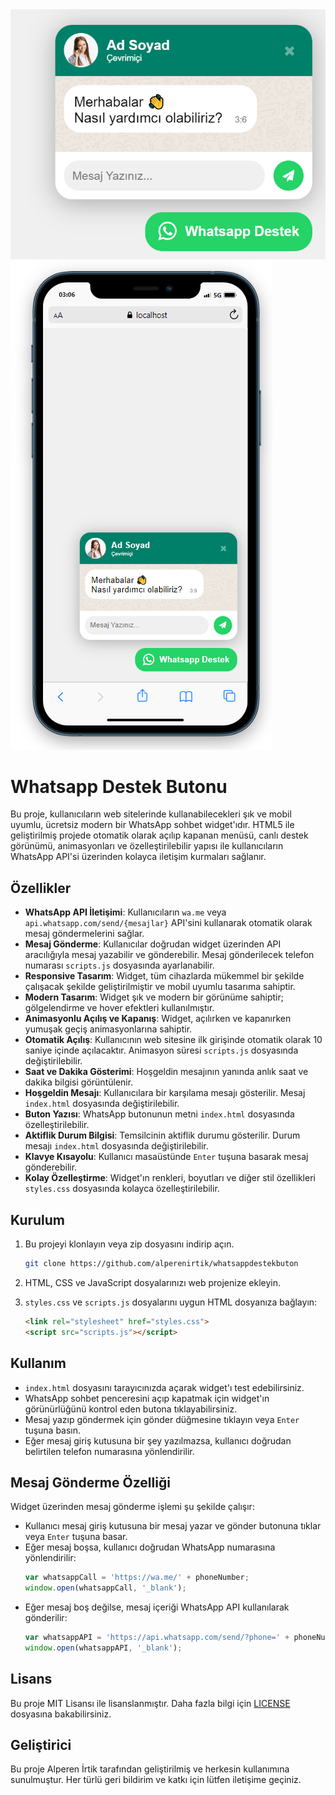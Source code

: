 <img src="https://raw.githubusercontent.com/alperenirtik/whatsappdestekbuton/main/res/masaustu-gorunum.PNG" alt="Masaüstü Görünümü">

<img src="https://raw.githubusercontent.com/alperenirtik/whatsappdestekbuton/main/res/mobil-gorunum.PNG" alt="Mobil Görünümü">


# Whatsapp Destek Butonu

Bu proje, kullanıcıların web sitelerinde kullanabilecekleri şık ve mobil uyumlu, ücretsiz modern bir WhatsApp sohbet widget'ıdır. HTML5 ile geliştirilmiş projede otomatik olarak açılıp kapanan menüsü, canlı destek görünümü, animasyonları ve özelleştirilebilir yapısı ile kullanıcıların WhatsApp API'si üzerinden kolayca iletişim kurmaları sağlanır.

## Özellikler
- **WhatsApp API İletişimi**: Kullanıcıların `wa.me` veya `api.whatsapp.com/send/{mesajlar}` API'sini kullanarak otomatik olarak mesaj göndermelerini sağlar.
- **Mesaj Gönderme**: Kullanıcılar doğrudan widget üzerinden API aracılığıyla mesaj yazabilir ve gönderebilir. Mesaj gönderilecek telefon numarası `scripts.js` dosyasında ayarlanabilir.
- **Responsive Tasarım**: Widget, tüm cihazlarda mükemmel bir şekilde çalışacak şekilde geliştirilmiştir ve mobil uyumlu tasarıma sahiptir.
- **Modern Tasarım**: Widget şık ve modern bir görünüme sahiptir; gölgelendirme ve hover efektleri kullanılmıştır.
- **Animasyonlu Açılış ve Kapanış**: Widget, açılırken ve kapanırken yumuşak geçiş animasyonlarına sahiptir.
- **Otomatik Açılış**: Kullanıcının web sitesine ilk girişinde otomatik olarak 10 saniye içinde açılacaktır. Animasyon süresi `scripts.js` dosyasında değiştirilebilir.
- **Saat ve Dakika Gösterimi**: Hoşgeldin mesajının yanında anlık saat ve dakika bilgisi görüntülenir.
- **Hoşgeldin Mesajı**: Kullanıcılara bir karşılama mesajı gösterilir. Mesaj `index.html` dosyasında değiştirilebilir.
- **Buton Yazısı**: WhatsApp butonunun metni `index.html` dosyasında özelleştirilebilir.
- **Aktiflik Durum Bilgisi**: Temsilcinin aktiflik durumu gösterilir. Durum mesajı `index.html` dosyasında değiştirilebilir.
- **Klavye Kısayolu**: Kullanıcı masaüstünde `Enter` tuşuna basarak mesaj gönderebilir.
- **Kolay Özelleştirme**: Widget'ın renkleri, boyutları ve diğer stil özellikleri `styles.css` dosyasında kolayca özelleştirilebilir.

## Kurulum

1. Bu projeyi klonlayın veya zip dosyasını indirip açın.
    ```bash
    git clone https://github.com/alperenirtik/whatsappdestekbuton
    ```

2. HTML, CSS ve JavaScript dosyalarınızı web projenize ekleyin.

3. `styles.css` ve `scripts.js` dosyalarını uygun HTML dosyanıza bağlayın:
    ```html
    <link rel="stylesheet" href="styles.css">
    <script src="scripts.js"></script>
    ```

## Kullanım

- `index.html` dosyasını tarayıcınızda açarak widget'ı test edebilirsiniz.
- WhatsApp sohbet penceresini açıp kapatmak için widget'ın görünürlüğünü kontrol eden butona tıklayabilirsiniz.
- Mesaj yazıp göndermek için gönder düğmesine tıklayın veya `Enter` tuşuna basın.
- Eğer mesaj giriş kutusuna bir şey yazılmazsa, kullanıcı doğrudan belirtilen telefon numarasına yönlendirilir.

## Mesaj Gönderme Özelliği

Widget üzerinden mesaj gönderme işlemi şu şekilde çalışır:

- Kullanıcı mesaj giriş kutusuna bir mesaj yazar ve gönder butonuna tıklar veya `Enter` tuşuna basar.
- Eğer mesaj boşsa, kullanıcı doğrudan WhatsApp numarasına yönlendirilir:
    ```javascript
    var whatsappCall = 'https://wa.me/' + phoneNumber;
    window.open(whatsappCall, '_blank');
    ```
- Eğer mesaj boş değilse, mesaj içeriği WhatsApp API kullanılarak gönderilir:
    ```javascript
    var whatsappAPI = 'https://api.whatsapp.com/send/?phone=' + phoneNumber + '&text=' + encodeURIComponent(message) + '&app_absent=0';
    window.open(whatsappAPI, '_blank');
    ```

## Lisans

Bu proje MIT Lisansı ile lisanslanmıştır. Daha fazla bilgi için [LICENSE](LICENSE) dosyasına bakabilirsiniz.

## Geliştirici

Bu proje Alperen İrtik tarafından geliştirilmiş ve herkesin kullanımına sunulmuştur. Her türlü geri bildirim ve katkı için lütfen iletişime geçiniz.
